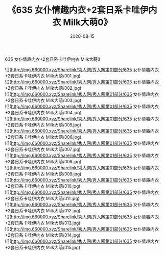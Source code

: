 ﻿---
layout: post
title:  《635 女仆情趣内衣+2套日系卡哇伊内衣 Milk大萌0》
date:   2020-08-15
img: http://img.660000.xyz/Sharelink/秀人网/秀人网第01部分/635 女仆情趣内衣+2套日系卡哇伊内衣 Milk大萌0/000.jpg
categories: [美女, 清纯, 唯美]
---

635 女仆情趣内衣+2套日系卡哇伊内衣 Milk大萌0

  ![](http://img.660000.xyz/Sharelink/秀人网/秀人网第01部分/635 女仆情趣内衣+2套日系卡哇伊内衣 Milk大萌/001.jpg) <br> ![](http://img.660000.xyz/Sharelink/秀人网/秀人网第01部分/635 女仆情趣内衣+2套日系卡哇伊内衣 Milk大萌/002.jpg) <br> ![](http://img.660000.xyz/Sharelink/秀人网/秀人网第01部分/635 女仆情趣内衣+2套日系卡哇伊内衣 Milk大萌/003.jpg) <br> ![](http://img.660000.xyz/Sharelink/秀人网/秀人网第01部分/635 女仆情趣内衣+2套日系卡哇伊内衣 Milk大萌/004.jpg) <br> ![](http://img.660000.xyz/Sharelink/秀人网/秀人网第01部分/635 女仆情趣内衣+2套日系卡哇伊内衣 Milk大萌/005.jpg) <br> ![](http://img.660000.xyz/Sharelink/秀人网/秀人网第01部分/635 女仆情趣内衣+2套日系卡哇伊内衣 Milk大萌/006.jpg) <br> ![](http://img.660000.xyz/Sharelink/秀人网/秀人网第01部分/635 女仆情趣内衣+2套日系卡哇伊内衣 Milk大萌/007.jpg) <br> ![](http://img.660000.xyz/Sharelink/秀人网/秀人网第01部分/635 女仆情趣内衣+2套日系卡哇伊内衣 Milk大萌/008.jpg) <br> ![](http://img.660000.xyz/Sharelink/秀人网/秀人网第01部分/635 女仆情趣内衣+2套日系卡哇伊内衣 Milk大萌/009.jpg) <br> ![](http://img.660000.xyz/Sharelink/秀人网/秀人网第01部分/635 女仆情趣内衣+2套日系卡哇伊内衣 Milk大萌/010.jpg) <br> ![](http://img.660000.xyz/Sharelink/秀人网/秀人网第01部分/635 女仆情趣内衣+2套日系卡哇伊内衣 Milk大萌/011.jpg) <br> ![](http://img.660000.xyz/Sharelink/秀人网/秀人网第01部分/635 女仆情趣内衣+2套日系卡哇伊内衣 Milk大萌/012.jpg) <br> ![](http://img.660000.xyz/Sharelink/秀人网/秀人网第01部分/635 女仆情趣内衣+2套日系卡哇伊内衣 Milk大萌/013.jpg) <br> ![](http://img.660000.xyz/Sharelink/秀人网/秀人网第01部分/635 女仆情趣内衣+2套日系卡哇伊内衣 Milk大萌/014.jpg) <br> ![](http://img.660000.xyz/Sharelink/秀人网/秀人网第01部分/635 女仆情趣内衣+2套日系卡哇伊内衣 Milk大萌/015.jpg) <br>